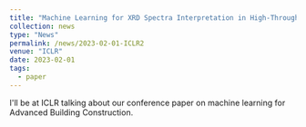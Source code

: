 ```yaml
---
title: "Machine Learning for XRD Spectra Interpretation in High-Throughput Material Science"
collection: news
type: "News"
permalink: /news/2023-02-01-ICLR2
venue: "ICLR"
date: 2023-02-01
tags:
  - paper
---
```

I'll be at ICLR talking about our conference paper on machine learning for Advanced Building Construction.